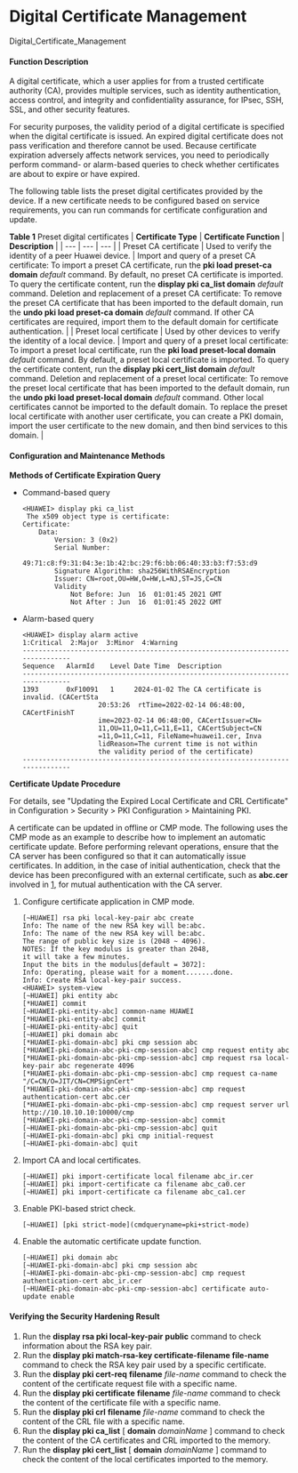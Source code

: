 Digital Certificate Management
==============================

Digital_Certificate_Management

#### Function Description

A digital certificate, which a user applies for from a trusted certificate authority (CA), provides multiple services, such as identity authentication, access control, and integrity and confidentiality assurance, for IPsec, SSH, SSL, and other security features.

For security purposes, the validity period of a digital certificate is specified when the digital certificate is issued. An expired digital certificate does not pass verification and therefore cannot be used. Because certificate expiration adversely affects network services, you need to periodically perform command- or alarm-based queries to check whether certificates are about to expire or have expired.

The following table lists the preset digital certificates provided by the device. If a new certificate needs to be configured based on service requirements, you can run commands for certificate configuration and update.

**Table 1** Preset digital certificates
| **Certificate Type** | **Certificate Function** | **Description** |
| --- | --- | --- |
| Preset CA certificate | Used to verify the identity of a peer Huawei device. | Import and query of a preset CA certificate:  To import a preset CA certificate, run the **pki load preset-ca domain** *default* command. By default, no preset CA certificate is imported. To query the certificate content, run the **display pki ca\_list domain** *default* command.  Deletion and replacement of a preset CA certificate:  To remove the preset CA certificate that has been imported to the default domain, run the **undo pki load preset-ca domain** *default* command. If other CA certificates are required, import them to the default domain for certificate authentication. |
| Preset local certificate | Used by other devices to verify the identity of a local device. | Import and query of a preset local certificate:  To import a preset local certificate, run the **pki load preset-local domain** *default* command. By default, a preset local certificate is imported. To query the certificate content, run the **display pki cert\_list domain** *default* command.  Deletion and replacement of a preset local certificate:  To remove the preset local certificate that has been imported to the default domain, run the **undo pki load preset-local domain** *default* command. Other local certificates cannot be imported to the default domain. To replace the preset local certificate with another user certificate, you can create a PKI domain, import the user certificate to the new domain, and then bind services to this domain. |



#### Configuration and Maintenance Methods

**Methods of Certificate Expiration Query**

* Command-based query
  ```
  <HUAWEI> display pki ca_list
   The x509 object type is certificate:
  Certificate:
      Data:
          Version: 3 (0x2)
          Serial Number:
              49:71:c8:f9:31:04:3e:1b:42:bc:29:f6:bb:06:40:33:b3:f7:53:d9
          Signature Algorithm: sha256WithRSAEncryption
          Issuer: CN=root,OU=HW,O=HW,L=NJ,ST=JS,C=CN
          Validity
              Not Before: Jun  16  01:01:45 2021 GMT
              Not After : Jun  16  01:01:45 2022 GMT
  ```
* Alarm-based query
  ```
  <HUAWEI> display alarm active
  1:Critical  2:Major  3:Minor  4:Warning
  -------------------------------------------------------------------------------
  Sequence   AlarmId    Level Date Time  Description
  -------------------------------------------------------------------------------
  1393       0xF10091   1     2024-01-02 The CA certificate is invalid. (CACertSta
                     20:53:26  rtTime=2022-02-14 06:48:00, CACertFinishT
                     ime=2023-02-14 06:48:00, CACertIssuer=CN=
                     11,OU=11,O=11,C=11,E=11, CACertSubject=CN   
                     =11,O=11,C=11, FileName=huawei1.cer, Inva   
                     lidReason=The current time is not within       
                     the validity period of the certificate) 
  -------------------------------------------------------------------------------
  ```

**Certificate Update Procedure**

For details, see "Updating the Expired Local Certificate and CRL Certificate" in Configuration > Security > PKI Configuration > Maintaining PKI.

A certificate can be updated in offline or CMP mode. The following uses the CMP mode as an example to describe how to implement an automatic certificate update. Before performing relevant operations, ensure that the CA server has been configured so that it can automatically issue certificates. In addition, in the case of initial authentication, check that the device has been preconfigured with an external certificate, such as **abc.cer** involved in [1](#EN-US_CONCEPT_0000001221878845__li139131324153213), for mutual authentication with the CA server.

1. Configure certificate application in CMP mode.
   ```
   [~HUAWEI] rsa pki local-key-pair abc create
   Info: The name of the new RSA key will be:abc.
   Info: The name of the new RSA key will be:abc.
   The range of public key size is (2048 ~ 4096).
   NOTES: If the key modulus is greater than 2048,
   it will take a few minutes.
   Input the bits in the modulus[default = 3072]:
   Info: Operating, please wait for a moment.......done.
   Info: Create RSA local-key-pair success.
   <HUAWEI> system-view
   [~HUAWEI] pki entity abc
   [*HUAWEI] commit
   [~HUAWEI-pki-entity-abc] common-name HUAWEI
   [*HUAWEI-pki-entity-abc] commit
   [~HUAWEI-pki-entity-abc] quit
   [~HUAWEI] pki domain abc
   [*HUAWEI-pki-domain-abc] pki cmp session abc
   [*HUAWEI-pki-domain-abc-pki-cmp-session-abc] cmp request entity abc
   [*HUAWEI-pki-domain-abc-pki-cmp-session-abc] cmp request rsa local-key-pair abc regenerate 4096
   [*HUAWEI-pki-domain-abc-pki-cmp-session-abc] cmp request ca-name "/C=CN/O=JIT/CN=CMPSignCert"
   [*HUAWEI-pki-domain-abc-pki-cmp-session-abc] cmp request authentication-cert abc.cer
   [*HUAWEI-pki-domain-abc-pki-cmp-session-abc] cmp request server url http://10.10.10.10:10000/cmp
   [*HUAWEI-pki-domain-abc-pki-cmp-session-abc] commit
   [~HUAWEI-pki-domain-abc-pki-cmp-session-abc] quit
   [~HUAWEI-pki-domain-abc] pki cmp initial-request
   [~HUAWEI-pki-domain-abc] quit
   ```
2. Import CA and local certificates.
   ```
   [~HUAWEI] pki import-certificate local filename abc_ir.cer
   [~HUAWEI] pki import-certificate ca filename abc_ca0.cer
   [~HUAWEI] pki import-certificate ca filename abc_ca1.cer
   ```
3. Enable PKI-based strict check.
   ```
   [~HUAWEI] [pki strict-mode](cmdqueryname=pki+strict-mode)
   ```
4. Enable the automatic certificate update function.
   ```
   [~HUAWEI] pki domain abc
   [~HUAWEI-pki-domain-abc] pki cmp session abc
   [~HUAWEI-pki-domain-abc-pki-cmp-session-abc] cmp request authentication-cert abc_ir.cer
   [~HUAWEI-pki-domain-abc-pki-cmp-session-abc] certificate auto-update enable
   ```

#### Verifying the Security Hardening Result

1. Run the **display rsa pki local-key-pair** **public** command to check information about the RSA key pair.
2. Run the **display pki match-rsa-key certificate-filename file-name** command to check the RSA key pair used by a specific certificate.
3. Run the **display pki cert-req** **filename** *file-name* command to check the content of the certificate request file with a specific name.
4. Run the **display pki certificate** **filename** *file-name* command to check the content of the certificate file with a specific name.
5. Run the **display pki crl** **filename** *file-name* command to check the content of the CRL file with a specific name.
6. Run the **display pki ca\_list** [ **domain** *domainName* ] command to check the content of the CA certificates and CRL imported to the memory.
7. Run the **display pki cert\_list** [ **domain** *domainName* ] command to check the content of the local certificates imported to the memory.